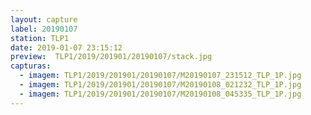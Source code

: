 ```yaml
---
layout: capture
label: 20190107
station: TLP1
date: 2019-01-07 23:15:12
preview:  TLP1/2019/201901/20190107/stack.jpg
capturas:
  - imagem: TLP1/2019/201901/20190107/M20190107_231512_TLP_1P.jpg
  - imagem: TLP1/2019/201901/20190107/M20190108_021232_TLP_1P.jpg
  - imagem: TLP1/2019/201901/20190107/M20190108_045335_TLP_1P.jpg
---
```


